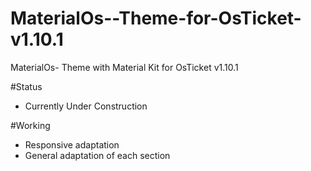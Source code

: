 # MaterialOs--Theme-for-OsTicket-v1.10.1
MaterialOs- Theme with Material Kit for OsTicket v1.10.1

#Status
- Currently Under Construction

#Working
- Responsive adaptation
- General adaptation of each section
